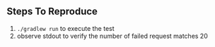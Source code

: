 ## Steps To Reproduce

1. `./gradlew run` to execute the test
2. observe stdout to verify the number of failed request matches 20
